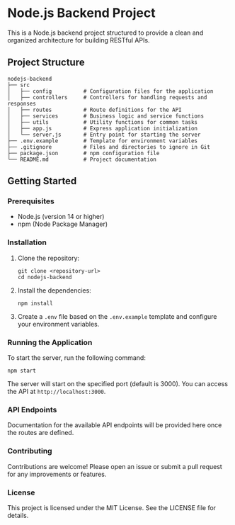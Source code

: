 # Node.js Backend Project

This is a Node.js backend project structured to provide a clean and organized architecture for building RESTful APIs. 

## Project Structure

```
nodejs-backend
├── src
│   ├── config          # Configuration files for the application
│   ├── controllers     # Controllers for handling requests and responses
│   ├── routes          # Route definitions for the API
│   ├── services        # Business logic and service functions
│   ├── utils           # Utility functions for common tasks
│   ├── app.js          # Express application initialization
│   └── server.js       # Entry point for starting the server
├── .env.example        # Template for environment variables
├── .gitignore          # Files and directories to ignore in Git
├── package.json        # npm configuration file
└── README.md           # Project documentation
```

## Getting Started

### Prerequisites

- Node.js (version 14 or higher)
- npm (Node Package Manager)

### Installation

1. Clone the repository:
   ```
   git clone <repository-url>
   cd nodejs-backend
   ```

2. Install the dependencies:
   ```
   npm install
   ```

3. Create a `.env` file based on the `.env.example` template and configure your environment variables.

### Running the Application

To start the server, run the following command:

```
npm start
```

The server will start on the specified port (default is 3000). You can access the API at `http://localhost:3000`.

### API Endpoints

Documentation for the available API endpoints will be provided here once the routes are defined.

### Contributing

Contributions are welcome! Please open an issue or submit a pull request for any improvements or features.

### License

This project is licensed under the MIT License. See the LICENSE file for details.